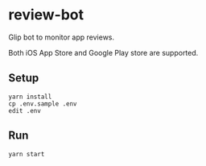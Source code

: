 # review-bot

Glip bot to monitor app reviews.

Both iOS App Store and Google Play store are supported.


## Setup

```
yarn install
cp .env.sample .env
edit .env
```


## Run

```
yarn start
```
